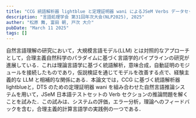 ```yaml
---
title: "CCG 統語解析器 lightblue と定理証明器 wani によるJSeM Verbs データセットの自動推論."
description: "言語処理学会 第31回年次大会(NLP2025), 2025"
auther: "松原 舞, 富田 朝, 戸次 大介"
pubDate: "March 11 2025"
tags: []
---
```

自然言語理解の研究において，大規模言語モデル(LLM) とは対照的なアプローチとして，合理主義自然科学のパラダイムに基づく言語学的パイプラインの研究が進展している．これは理論言語学に基づく統語解析，意味合成，自動証明のモジュールを接続したものであり，仮説検証を通じてモデルを改善する点で、経験主義的な LLM と相補的な関係にある．本論文では，CCG に基づく統語解析器 lightblueと，DTS のための定理証明器 wani を組み合わせた自然言語推論システムを用いて，JSeM 日本語テストセットの Verb セクションの推論問題を解くことを試みた．この試みは、システムの評価，エラー分析，理論へのフィードバックを含む，合理主義的計算言語学の実践例の一つである．